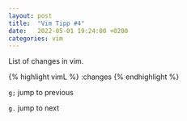 ```yaml
---
layout: post
title:  "Vim Tipp #4"
date:   2022-05-01 19:24:00 +0200
categories: vim 
---
```


List of changes in vim.

{% highlight vimL %}
:changes
{% endhighlight %}

`g;` jump to previous

`g.` jump to next
